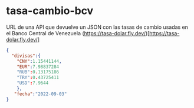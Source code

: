 # tasa-cambio-bcv
URL de una API que devuelve un JSON con las tasas de cambio usadas en el Banco Central de Venezuela
(https://tasa-dolar.fly.dev/)[https://tasa-dolar.fly.dev/]
``` json
{
  "divisas":{
    "CNY":1.15441144,
    "EUR":7.98837284
    "RUB":0.13175186
    "TRY":0.43725411
    "USD":7.9644
    },
   "fecha":"2022-09-03"
}
```
